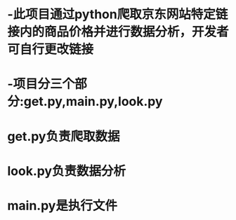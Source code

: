 # -此项目通过python爬取京东网站特定链接内的商品价格并进行数据分析，开发者可自行更改链接
# -项目分三个部分:get.py,main.py,look.py
#     get.py负责爬取数据
#     look.py负责数据分析
#     main.py是执行文件
